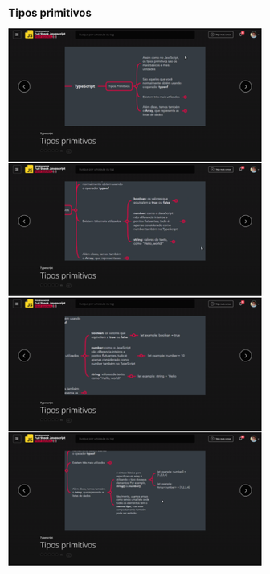 ## Tipos primitivos

![Screenshot](tipos-primitivos-1.png)
![Screenshot](tipos-primitivos-2.png)
![Screenshot](tipos-primitivos-3.png)
![Screenshot](tipos-primitivos-4.png)